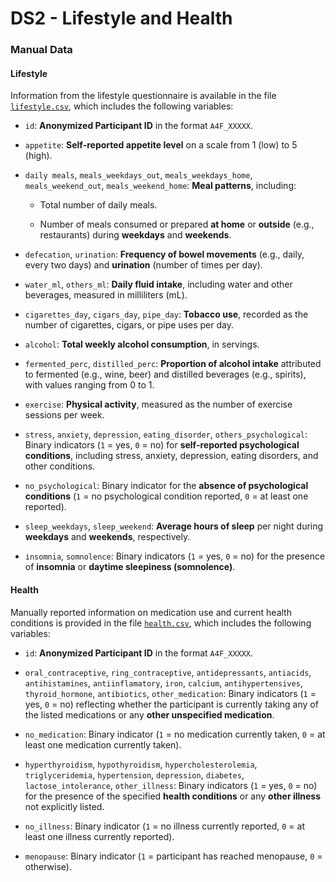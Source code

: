 # DS2 - Lifestyle and Health

### Manual Data

#### Lifestyle

Information from the lifestyle questionnaire is available in the file [`lifestyle.csv`](https://github.com/AI4Food/AI4FoodDB/blob/master/datasets/DS2_LifestyleHealth/lifestyle.csv), which includes the following variables:

-   `id`: **Anonymized Participant ID** in the format `A4F_XXXXX`.
    
-   `appetite`: **Self-reported appetite level** on a scale from 1 (low) to 5 (high).
    
-   `daily meals`, `meals_weekdays_out`, `meals_weekdays_home`, `meals_weekend_out`, `meals_weekend_home`: **Meal patterns**, including:
    
    -   Total number of daily meals.
        
    -   Number of meals consumed or prepared **at home** or **outside** (e.g., restaurants) during **weekdays** and **weekends**.
        
-   `defecation`, `urination`: **Frequency of bowel movements** (e.g., daily, every two days) and **urination** (number of times per day).
    
-   `water_ml`, `others_ml`: **Daily fluid intake**, including water and other beverages, measured in milliliters (mL).
    
-   `cigarettes_day`, `cigars_day`, `pipe_day`: **Tobacco use**, recorded as the number of cigarettes, cigars, or pipe uses per day.
    
-   `alcohol`: **Total weekly alcohol consumption**, in servings.
    
-   `fermented_perc`, `distilled_perc`: **Proportion of alcohol intake** attributed to fermented (e.g., wine, beer) and distilled beverages (e.g., spirits), with values ranging from 0 to 1.
    
-   `exercise`: **Physical activity**, measured as the number of exercise sessions per week.
    
-   `stress`, `anxiety`, `depression`, `eating_disorder`, `others_psychological`: Binary indicators (`1` = yes, `0` = no) for **self-reported psychological conditions**, including stress, anxiety, depression, eating disorders, and other conditions.
    
-   `no_psychological`: Binary indicator for the **absence of psychological conditions** (`1` = no psychological condition reported, `0` = at least one reported).
    
-   `sleep_weekdays`, `sleep_weekend`: **Average hours of sleep** per night during **weekdays** and **weekends**, respectively.
    
-   `insomnia`, `somnolence`: Binary indicators (`1` = yes, `0` = no) for the presence of **insomnia** or **daytime sleepiness (somnolence)**.


#### Health

Manually reported information on medication use and current health conditions is provided in the file [`health.csv`](https://github.com/AI4Food/AI4FoodDB/blob/master/datasets/DS2_LifestyleHealth/health.csv), which includes the following variables:

-   `id`: **Anonymized Participant ID** in the format `A4F_XXXXX`.
    
-   `oral_contraceptive`, `ring_contraceptive`, `antidepressants`, `antiacids`, `antihistamines`, `antiinflamatory`, `iron`, `calcium`, `antihypertensives`, `thyroid_hormone`, `antibiotics`, `other_medication`: Binary indicators (`1` = yes, `0` = no) reflecting whether the participant is currently taking any of the listed medications or any **other unspecified medication**.
    
-   `no_medication`: Binary indicator (`1` = no medication currently taken, `0` = at least one medication currently taken).
    
-   `hyperthyroidism`, `hypothyroidism`, `hypercholesterolemia`, `triglyceridemia`, `hypertension`, `depression`, `diabetes`, `lactose_intolerance`, `other_illness`: Binary indicators (`1` = yes, `0` = no) for the presence of the specified **health conditions** or any **other illness** not explicitly listed.
    
-   `no_illness`: Binary indicator (`1` = no illness currently reported, `0` = at least one illness currently reported).
    
-   `menopause`: Binary indicator (`1` = participant has reached menopause, `0` = otherwise).
